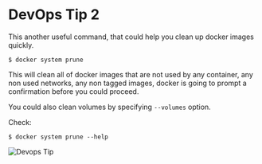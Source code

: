 # DevOps Tip 2

This another useful command, that could help you clean up docker images quickly.

`$ docker system prune`

This will clean all of  docker images that are not used by any container, any non used networks, any non tagged images, docker is going to prompt a confirmation before you could proceed. 

You could also clean volumes by specifying `--volumes` option.

Check:

`$ docker system prune --help`

![Devops Tip](./img/devops-tip-2.png)
